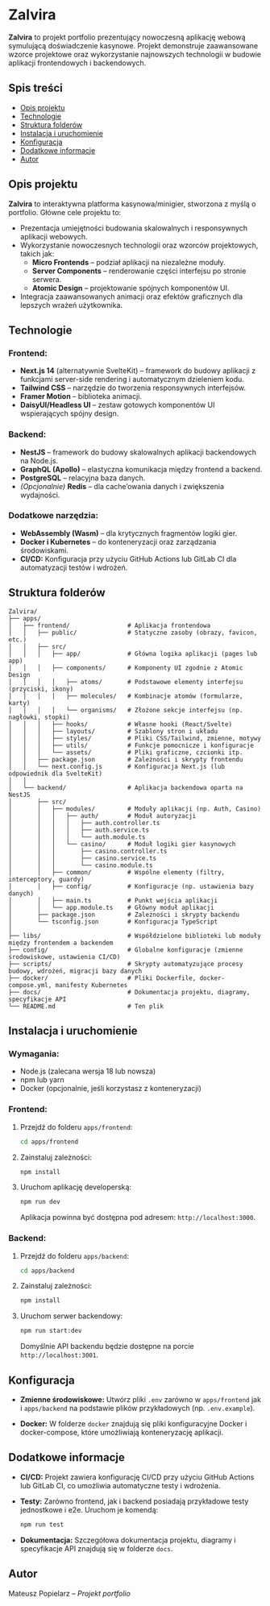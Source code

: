 # Zalvira

**Zalvira** to projekt portfolio prezentujący nowoczesną aplikację webową symulującą doświadczenie kasynowe. Projekt demonstruje zaawansowane wzorce projektowe oraz wykorzystanie najnowszych technologii w budowie aplikacji frontendowych i backendowych.

## Spis treści

- [Opis projektu](#opis-projektu)
- [Technologie](#technologie)
- [Struktura folderów](#struktura-folderów)
- [Instalacja i uruchomienie](#instalacja-i-uruchomienie)
- [Konfiguracja](#konfiguracja)
- [Dodatkowe informacje](#dodatkowe-informacje)
- [Autor](#autor)

## Opis projektu

**Zalvira** to interaktywna platforma kasynowa/minigier, stworzona z myślą o portfolio. Główne cele projektu to:

- Prezentacja umiejętności budowania skalowalnych i responsywnych aplikacji webowych.
- Wykorzystanie nowoczesnych technologii oraz wzorców projektowych, takich jak:
  - **Micro Frontends** – podział aplikacji na niezależne moduły.
  - **Server Components** – renderowanie części interfejsu po stronie serwera.
  - **Atomic Design** – projektowanie spójnych komponentów UI.
- Integracja zaawansowanych animacji oraz efektów graficznych dla lepszych wrażeń użytkownika.

## Technologie

### Frontend:

- **Next.js 14** (alternatywnie SvelteKit) – framework do budowy aplikacji z funkcjami server-side rendering i automatycznym dzieleniem kodu.
- **Tailwind CSS** – narzędzie do tworzenia responsywnych interfejsów.
- **Framer Motion** – biblioteka animacji.
- **DaisyUI/Headless UI** – zestaw gotowych komponentów UI wspierających spójny design.

### Backend:

- **NestJS** – framework do budowy skalowalnych aplikacji backendowych na Node.js.
- **GraphQL (Apollo)** – elastyczna komunikacja między frontend a backend.
- **PostgreSQL** – relacyjna baza danych.
- _(Opcjonalnie)_ **Redis** – dla cache’owania danych i zwiększenia wydajności.

### Dodatkowe narzędzia:

- **WebAssembly (Wasm)** – dla krytycznych fragmentów logiki gier.
- **Docker i Kubernetes** – do konteneryzacji oraz zarządzania środowiskami.
- **CI/CD:** Konfiguracja przy użyciu GitHub Actions lub GitLab CI dla automatyzacji testów i wdrożeń.

## Struktura folderów

```plaintext
Zalvira/
├── apps/
│   ├── frontend/                # Aplikacja frontendowa
│   │   ├── public/              # Statyczne zasoby (obrazy, favicon, etc.)
│   │   ├── src/
│   │   │   ├── app/             # Główna logika aplikacji (pages lub app)
│   │   │   ├── components/      # Komponenty UI zgodnie z Atomic Design
│   │   │   │   ├── atoms/       # Podstawowe elementy interfejsu (przyciski, ikony)
│   │   │   │   ├── molecules/   # Kombinacje atomów (formularze, karty)
│   │   │   │   └── organisms/   # Złożone sekcje interfejsu (np. nagłówki, stopki)
│   │   │   ├── hooks/           # Własne hooki (React/Svelte)
│   │   │   ├── layouts/         # Szablony stron i układu
│   │   │   ├── styles/          # Pliki CSS/Tailwind, zmienne, motywy
│   │   │   ├── utils/           # Funkcje pomocnicze i konfiguracje
│   │   │   └── assets/          # Pliki graficzne, czcionki itp.
│   │   ├── package.json         # Zależności i skrypty frontendu
│   │   └── next.config.js       # Konfiguracja Next.js (lub odpowiednik dla SvelteKit)
│   │
│   └── backend/                 # Aplikacja backendowa oparta na NestJS
│       ├── src/
│       │   ├── modules/         # Moduły aplikacji (np. Auth, Casino)
│       │   │   ├── auth/        # Moduł autoryzacji
│       │   │   │   ├── auth.controller.ts
│       │   │   │   ├── auth.service.ts
│       │   │   │   └── auth.module.ts
│       │   │   └── casino/      # Moduł logiki gier kasynowych
│       │   │       ├── casino.controller.ts
│       │   │       ├── casino.service.ts
│       │   │       └── casino.module.ts
│       │   ├── common/          # Wspólne elementy (filtry, interceptory, guardy)
│       │   ├── config/          # Konfiguracje (np. ustawienia bazy danych)
│       │   ├── main.ts          # Punkt wejścia aplikacji
│       │   └── app.module.ts    # Główny moduł aplikacji
│       ├── package.json         # Zależności i skrypty backendu
│       └── tsconfig.json        # Konfiguracja TypeScript
│
├── libs/                        # Współdzielone biblioteki lub moduły między frontendem a backendem
├── config/                      # Globalne konfiguracje (zmienne środowiskowe, ustawienia CI/CD)
├── scripts/                     # Skrypty automatyzujące procesy budowy, wdrożeń, migracji bazy danych
├── docker/                      # Pliki Dockerfile, docker-compose.yml, manifesty Kubernetes
├── docs/                        # Dokumentacja projektu, diagramy, specyfikacje API
└── README.md                    # Ten plik
```

## Instalacja i uruchomienie

### Wymagania:

- Node.js (zalecana wersja 18 lub nowsza)
- npm lub yarn
- Docker (opcjonalnie, jeśli korzystasz z konteneryzacji)

### Frontend:

1. Przejdź do folderu `apps/frontend`:
   ```bash
   cd apps/frontend
   ```
2. Zainstaluj zależności:
   ```bash
   npm install
   ```
3. Uruchom aplikację developerską:
   ```bash
   npm run dev
   ```
   Aplikacja powinna być dostępna pod adresem: `http://localhost:3000`.

### Backend:

1. Przejdź do folderu `apps/backend`:
   ```bash
   cd apps/backend
   ```
2. Zainstaluj zależności:
   ```bash
   npm install
   ```
3. Uruchom serwer backendowy:
   ```bash
   npm run start:dev
   ```
   Domyślnie API backendu będzie dostępne na porcie `http://localhost:3001`.

## Konfiguracja

- **Zmienne środowiskowe:**
  Utwórz pliki `.env` zarówno w `apps/frontend` jak i `apps/backend` na podstawie plików przykładowych (np. `.env.example`).

- **Docker:**
  W folderze `docker` znajdują się pliki konfiguracyjne Docker i docker-compose, które umożliwiają konteneryzację aplikacji.

## Dodatkowe informacje

- **CI/CD:**
  Projekt zawiera konfigurację CI/CD przy użyciu GitHub Actions lub GitLab CI, co umożliwia automatyczne testy i wdrożenia.
- **Testy:**
  Zarówno frontend, jak i backend posiadają przykładowe testy jednostkowe i e2e. Uruchom je komendą:

  ```bash
  npm run test
  ```

- **Dokumentacja:**
  Szczegółowa dokumentacja projektu, diagramy i specyfikacje API znajdują się w folderze `docs`.

## Autor

Mateusz Popielarz – _Projekt portfolio_
